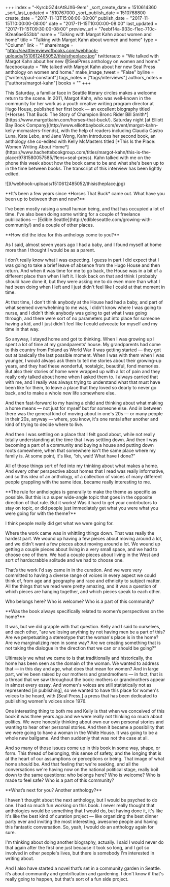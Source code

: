 +++
index = "-KyrcbGZ4sAt8JX6-9em"
_sort_create_date = 1510614360
_sort_last_updated = 1510767000
_sort_publish_date = 1510768800
create_date = "2017-11-13T15:06:00-08:00"
publish_date = "2017-11-15T10:00:00-08:00"
date = "2017-11-15T10:00:00-08:00"
last_updated = "2017-11-15T09:30:00-08:00"
preview_url = "7eebf14a-933c-f1ec-710c-92ea6ae553bb"
name = "Talking with Margot Kahn about women and home"
title = "Talking with Margot Kahn about women and home"
type = "Column"
link = ""
shareimage = "http://seattlereviewofbooks.com/webhook-uploads/1510612485052/thisistheplace.jpg"
twitterauto = "We talked with Margot Kahn about her new @SealPress anthology on women and home."
facebookauto = "We talked with Margot Kahn about her new Seal Press anthology on women and home."
make_image_tweet = "False"
byline = ["writers/paul-constant"]
tags_notes = ["tags/interviews"]
authors_notes = ["authors/margot-kahn"]
books = ""
+++
<p class="intro">This Saturday, a familiar face in Seattle literary circles makes a welcome return to the scene. In 2011, Margot Kahn, who was well-known in the community for her work as a youth creative writing program director at Hugo House, published her first book — an excellent biography titled [*Horses That Buck: The Story of Champion Bronc Rider Bill Smith*](https://www.margotkahn.com/horses-that-buck/). Saturday night [at Elliott Bay Book Company](http://www.elliottbaybook.com/event/margot-kahn-kelly-mcmasters-friends), with the help of readers including Claudia Castro Luna, Kate Lebo, and Jane Wong, Kahn introduces her second book, an anthology she co-edited with Kelly McMasters titled [*This Is the Place: Women Writing About Home*](https://www.hachettebookgroup.com/titles/margot-kahn/this-is-the-place/9781580057585/?lens=seal-press). Kahn talked with me on the phone this week about how the book came to be and what she's been up to in the time between books. The transcript of this interview has been lightly edited.</p>

<p class="image-left">![](/webhook-uploads/1510612485052/thisistheplace.jpg)</p>

<p class="noindent">**It’s been a few years since *Horses That Buck* came out. What have you been up to between then and now?**</p>

<p class="noindent">I've been mostly raising a small human being, and that has occupied a lot of time. I've also been doing some writing for a couple of freelance publications — [Edible Seattle](http://edibleseattle.com/growing-with-community/) and a couple of other places.</p>

<p class="noindent">**How did the idea for this anthology come to you?**</p>

<p class="noindent">As I said, almost seven years ago I had a baby, and I found myself at home more than I thought I would be as a parent.</p> 

I don't really know what I was expecting. I guess in part I did expect that I was going to take a brief leave of absence from the Hugo House and then return. And when it was time for me to go back, the House was in a bit of a different place than when I left it. I look back on that and think I probably should have done it, but they were asking me to do even more than what I had been doing when I left and I just didn't feel like I could at that moment in time.

At that time, I don't think anybody at the House had had a baby, and part of what seemed overwhelming to me was, I didn't know where I was going to nurse, and I didn't think anybody was going to get what I was going through, and there were sort of no parameters put into place for someone having a kid, and I just didn't feel like I could advocate for myself and my time in that way.

So anyway, I stayed home and got to thinking. When I was growing up I spent a lot of time at my grandparents’ house. My grandparents had come to this country from Poland as World War II was getting started — they got out at basically the last possible moment. When I was with them when I was younger, I would always ask them to tell me stories about their growing-up years, and they had these wonderful, nostalgic, beautiful, fond memories. But also their stories of home were wrapped up with a lot of pain and they really only talked about home when I asked them to. I always carried that with me, and I really was always trying to understand what that must have been like for them, to leave a place that they loved so dearly to never go back, and to make a whole new life somewhere else.

And then fast-forward to my having a child and thinking about what making a home means — not just for myself but for someone else. And in between there was the general kind of moving about in one's 20s — or many people in their 20s, anyway — where, you know, it's one rental after another and kind of trying to decide where to live. 

And then I was settling on a place that I felt good about, while not really totally understanding at the time that I was settling down. And then I was becoming a part of a community and buying a house and putting down roots somewhere, when that somewhere isn't the same place where my family is. At some point, it's like, “oh, wait! What have I done?”  

All of those things sort of fed into my thinking about what makes a home. And every other perspective about homes that I read was really informative, and so this idea of an anthology, of a collection of voices of many different people grappling with the same idea, became really interesting to me.

<p class="noindent">**The rule for anthologies is generally to make the theme as specific as possible. But this is a super wide-angle topic that goes in the opposite direction of that rule. But it works! Was it hard to get your contributors to stay on topic, or did people just immediately get what you were what you were going for with the theme?**</p>

<p class="noindent">I think people really did get what we were going for.</p> 

Where the work came was in whittling things down. That was really the hardest part. We wound up having a few pieces about moving around a lot, and we didn't want a few pieces about moving around a lot. We wound up getting a couple pieces about living in a very small space, and we had to choose one of them. We had a couple pieces about living in the West and sort of hardscrabble solitude and we had to choose one. 

That’s the work I'd say came in in the curation. And we were very committed to having a diverse range of voices in every aspect we could think of, from age and geography and race and ethnicity to subject matter. All the things that we read were pretty amazing, and it was a question of which pieces are hanging together, and which pieces speak to each other. 

<p class="pull-quote">Who belongs here? Who is welcome? Who is a part of this community?</p>

<p class="noindent">**Was the book always specifically related to women’s perspectives on the home?**</p>

<p class="noindent">It was, but we did grapple with that question. Kelly and I said to ourselves, and each other, "are we losing anything by not having men be a part of this? Are we perpetuating a stereotype that the woman's place is in the home? Are we marginalizing men in some way? Are we creating something that is not taking the dialogue in the direction that we can or should be going?"</p>

 Ultimately we what we came to is that traditionally and historically, the home has been seen as the domain of the woman. We wanted to address that — in this day and age, what does that mean for women? And in large part, we've been raised by our mothers and grandmothers — in fact, that is a thread that we saw throughout the book: mothers or grandmothers appear in almost every essay. And women's voices are still statistically not as represented [in publishing], so we wanted to have this place for women's voices to be heard, with [Seal Press,] a press that has been dedicated to publishing women's voices since 1976.

One interesting thing to both me and Kelly is that when we conceived of this book it was three years ago and we were really not thinking so much about politics. We were honestly thinking about own our own personal stories and wanting to hear other personal stories. And then it became a possibility that we were going to have a woman in the White House. It was going to be a whole new ballgame. And then suddenly that was not the case at all. 

And so many of those issues come up in this book in some way, shape, or form. This thread of belonging, this sense of safety, and the longing that is at the heart of our assumptions or perceptions or being. That image of what home should be. And that feeling that we're seeking, and all the conversations we're having now on the national political stage, really boil down to the same questions: who belongs here? Who is welcome? Who is made to feel safe? Who is a part of this community? 

<p class="noindent">**What’s next for you? Another anthology?**</p>

<p class="noindent">I haven't thought about the next anthology, but I would be psyched to do one. I had so much fun working on this book. I never really thought that anthologies would be something that I would do, but having done it, it's like it's like the best kind of curation project — like organizing the best dinner party ever and inviting the most interesting, awesome people and having this fantastic conversation. So, yeah, I would do an anthology again for sure.</p>

I'm thinking about doing another biography, actually. I said I would never do that again after the first one just because it took so long, and I got so involved in other people's lives, but there is somebody I'm interested in writing about. 

And I also have started a novel that’s set in a community garden in Seattle. it’s about community and gentrification and gardening. I don't know if that's really going to happen, but that's sort of a fun side project.

